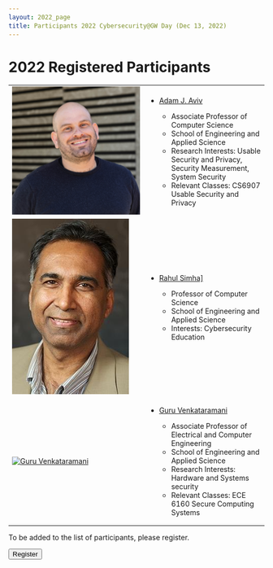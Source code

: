 ```yaml
---
layout: 2022_page
title: Participants 2022 Cybersecurity@GW Day (Dec 13, 2022)
---
```



# 2022 Registered Participants

<table class="part-table">
    <tr>
        <td>
            <a href="https://adamaviv.jpg"> <img class="part-img" src="/participants/2022-imgs/adamaviv.jpg" alt="Adam Aviv"></a>
            </td>
        <td>
            <ul>
                <li><a href="https://adamaviv.jpg"> Adam J. Aviv </a></li>
                <ul>
                    <li> Associate Professor of Computer Science </li>
                    <li> School of Engineering and Applied Science </li>
                    <li> Research Interests: Usable Security and Privacy, Security Measurement, System Security </li>
                    <li> Relevant Classes: CS6907 Usable Security and Privacy </li>
                </ul>
            </ul>
        </td>
    </tr>
    <tr>
        <td>
            <a href="https://www2.seas.gwu.edu/~simha/"> <img class="part-img" src="/participants/2022-imgs/simha_0.jpg" alt="Rahul Simha"></a>
            </td>
        <td>
            <ul>
                <li><a href="https://www2.seas.gwu.edu/~simha/">Rahul Simha]</a></li>
                <ul>
                    <li> Professor of Computer Science </li>
                    <li> School of Engineering and Applied Science </li>
                    <li> Interests: Cybersecurity Education</li>
                </ul>
            </ul>
        </td>
    </tr>
    <tr>
        <td>
            <a href="https://www2.seas.gwu.edu/~guruv/"> <img class="part-img" src="/participants/2022-imgs/guruv.jpg" alt="Guru Venkataramani"></a>
            </td>
        <td>
            <ul>
                <li><a href="https://www2.seas.gwu.edu/~guruv/">Guru Venkataramani</a></li>
                <ul>
                    <li> Associate Professor of Electrical and Computer Engineering </li>
                    <li> School of Engineering and Applied Science </li>
                    <li> Research Interests: Hardware and Systems security</li>
                    <li> Relevant Classes: ECE 6160 Secure Computing Systems</li>
                </ul>
            </ul>
        </td>
    </tr>

</table>

To be added to the list of participants, please register.

<div class="reg-link">
<a href="https://docs.google.com/forms/d/e/1FAIpQLScMXPSUulo4vDVfhJA5t7L1RQPIPueJ4weK7bUJSjUZi7yjAQ/viewform?usp=sf_link:">
<button>Register</button>
</a>
</div>
